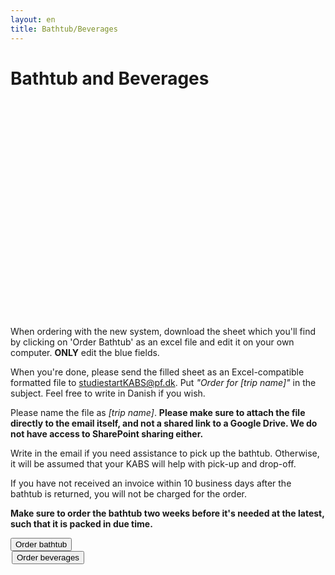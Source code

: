 ```yaml
---
layout: en
title: Bathtub/Beverages
---
```


<h1>Bathtub and Beverages</h1>

<div id="poster-image-long" style="height: 330px; background-image: url('/static/img/badekarSommer23.JPG');">
</div>

<br>
<div class="box">
<p>When ordering with the new system, download the sheet which you'll find by clicking on 'Order Bathtub' as an excel file and edit it on your own computer. <b>ONLY</b> edit the blue fields.</p>
<p>When you're done, please send the filled sheet as an Excel-compatible formatted file to <a href="mailto:studiestartKABS@pf.dk?subject=Order for [trip name]">studiestartKABS@pf.dk</a>. Put <i>"Order for [trip name]"</i> in the subject. Feel free to write in Danish if you wish. </p>
<p>Please name the file as <i>[trip name]</i>. <b>Please make sure to attach the file directly to the email itself, and not a shared link to a Google Drive. We do not have access to SharePoint sharing either.</b></p>
<p>Write in the email if you need assistance to pick up the bathtub. Otherwise, it will be assumed that your KABS will help with pick-up and drop-off.</p>
<p>If you have not received an invoice within 10 business days after the bathtub is returned, you will not be charged for the order.</p>
<p><b>Make sure to order the bathtub <b>two weeks before it's needed</b> at the latest, such that it is packed in due time.</b></p>


<a style="text-align: center" href="https://docs.google.com/spreadsheets/d/15go_OzmdlMLZoYqrAi3HiszWwLWLnvvWB_jzE2zLqSA/edit?usp=sharing">
	<button class="applyBtn">
	  Order bathtub
	</button>
</a>
<br>
</div>


<a style="text-align: center; padding: 2px" href="https://forms.gle/FEG9769vdqG83rJj8">
	<button class="applyBtn"> 
		Order beverages
	</button>
</a>

